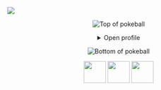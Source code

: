 [//]: # (https://gpvc.arturio.dev/aliwert) 
[//]: # (Unfortunately aliwert's repo, as seen above was archived and the link isn't working so I built my own "https://github.com/aliwert/github-profile-view-tracker")

![](https://komarev.com/ghpvc/?username=aliwert&style=for-the-badge&color=ff0000)

<div align="center">

![Top of pokeball](https://user-images.githubusercontent.com/44261381/209363264-ac854d3c-2cc2-44c4-928e-8a08d1013f46.png)

<details>
<summary>Open profile</summary>

[comment]: <> (View Counter)
<br>
<div>
  <div align=center>
      <img height="200" src="https://img.freepik.com/free-vector/hacker-operating-laptop-cartoon-icon-illustration-technology-icon-concept-isolated-flat-cartoon-style_138676-2387.jpg" alt="Avatar photo of Aliwert">
  </div>
  <div align=center>
      <a href="https://git.io/typing-svg"><img src="https://readme-typing-svg.demolab.com?font=VT323&size=35&duration=3500&pause=300&color=FF0000&center=true&vCenter=true&width=500&lines=Hey%2C+I'm+Aliwert;Welcome+to+my+profile!;Description+of+myself%3A;Full+Stack+Developer;Professional Basketball Player;Professional Table Tennis Player;Piano Lover; Chess Lover" alt="Typing SVG" /></a>
  </div>
</div>

<details>
<summary>About me</summary>

[//]: # (You must have a lf before the markdown element when inside a block for it to work: https://stackoverflow.com/questions/29368902/how-can-i-wrap-my-markdown-in-an-html-div)

<div align="left">

```js
/**
 * Represents me.
 * @constructor
 * @param {string} city - Istanbul, Turkey.
 * @param {string} languagues - Turkish, English, Russian.
 * @param {string} jobTitle - Full Stack Developer.
 * @param {string} specialization - Building full-fledged web applications.
 * @param {string} interests - AI, writing & problem-solving.
 * @param {string} hobbies - Basketball, reading, table tennis, swimming & playing music.
 * @param {string} approachable - Yes, to collaborate on exciting projects, don't hesitate to react out
 * @throws {Punch} For any and every bug.
 * @returns {Object} Aliwert.
 */
```

</div>

</details>

<details>
<summary>Tools</summary>
<div>
  <p style="display: inline-block;" align="center">
    <kbd>
      <kbd>Programming Languages</kbd>
      <br>
      <br>
      <img width="30px" alt="js" title="js" src="https://skillicons.dev/icons?i=js" />
      <img width="30px" alt="ts" title="ts" src="https://skillicons.dev/icons?i=ts" /> 
      <img width="30px" alt="python" title="python" src="https://skillicons.dev/icons?i=py&theme=light" /> 
    </kbd>
    <kbd>
      <kbd>Back-end</kbd>
      <br>
      <br>
      <img width="30px" alt="nestjs" title="nestjs" src="https://skillicons.dev/icons?i=nestjs" />
      <img width="30px" alt="nodejs" title="nodejs" src="https://skillicons.dev/icons?i=nodejs" />
      <img width="30px" alt="expressjs" title="expressjs" src="https://skillicons.dev/icons?i=express" />
      <img width="30px" alt="django" title="django" src="https://skillicons.dev/icons?i=django" />
      <img width="30px" alt="firebase" title="firebase" src="https://skillicons.dev/icons?i=firebase" />
    </kbd>
     <kbd>
      <kbd>Mobile</kbd>
      <br>
      <br>
      <img width="30px" alt="react native"  title="react native" src="https://cdn.jsdelivr.net/gh/devicons/devicon/icons/react/react-original.svg" />
    </kbd>
    <kbd>
      <kbd>Front-end</kbd>
      <br>
      <br>
      <img width="30px" alt="react" title="react" src="https://skillicons.dev/icons?i=react" /> 
      <img width="30px" alt="jquery" title="jquery" src="https://skillicons.dev/icons?i=jquery" /> 
      <img width="30px" alt="sass" title="sass" src="https://skillicons.dev/icons?i=sass" /> 
      <img width="30px" alt="bootstrap" title="bootstrap" src="https://skillicons.dev/icons?i=bootstrap" />
      <img width="30px" alt="tailwind" title="tailwind" src="https://skillicons.dev/icons?i=tailwind" />
      <img width="30px" alt="redux" title="redux" src="https://skillicons.dev/icons?i=redux" />
      <img width="30px" alt="vite" title="vite" src="https://skillicons.dev/icons?i=vite" />
      <img width="30px" alt="nextjs" title="nextjs" src="https://skillicons.dev/icons?i=nextjs" />
      <img width="30px" alt="materialui" title="materialui" src="https://skillicons.dev/icons?i=materialui" />
    </kbd>
    <kbd>
      <kbd>Database</kbd>
      <br>
      <br>
      <img width="30px" alt="mysql" title="mysql" src="https://skillicons.dev/icons?i=mysql" />
      <img width="30px" alt="postgresql" title="postgresql" src="https://skillicons.dev/icons?i=postgres" />
      <img width="30px" alt="mongodb" title="mongodb" src="https://skillicons.dev/icons?i=mongodb" />
    </kbd>
    <br>
    <br>
    <kbd>
      <kbd>VCS & Devops</kbd>
      <br>
      <br>
      <img width="30px" alt="git" title="git" src="https://skillicons.dev/icons?i=git" />
    </kbd>
    <kbd>
      <kbd>CLI</kbd>
      <br>
      <br>
      <img width="30px" alt="bash" title="bash" src="https://skillicons.dev/icons?i=bash" />
      <img width="30px" alt="linux" title="linux" src="https://skillicons.dev/icons?i=linux" />
    </kbd>
    <kbd>
      <kbd>Tools & IDEs</kbd>
      <br>
      <br>
      <img width="30px" alt="eclipse" title="eclipse" src="https://skillicons.dev/icons?i=eclipse" />
      <img width="30px" alt="vscode" title="vscode" src="https://skillicons.dev/icons?i=vscode" />
      <img width="30px" alt="visualstudio" title="visualstudio" src="https://skillicons.dev/icons?i=visualstudio" />
      <img width="30px" alt="neovim" title="neovim" src="https://skillicons.dev/icons?i=neovim" />
      <img width="30px" alt="postman" title="postman" src="https://skillicons.dev/icons?i=postman" />
      <img width="30px" alt="jupyter" title="jupyter" src="https://cdn.jsdelivr.net/gh/devicons/devicon/icons/jupyter/jupyter-original.svg" />
      <img width="30px" alt="photoshop" title="photoshop" src="https://cdn.jsdelivr.net/gh/devicons/devicon/icons/photoshop/photoshop-plain.svg" />
      
      </kbd>
  </p>
</div>
</details>

<details>
  <summary>Quote</summary>
  <br>
  A quote that resonates with me is...
  <blockquote>
    “I don't have dreams, I have goals. Now it's on the next one”
    <br><strong>Aaron Korsh interpreted by Gabriel Macth in the series "Suits"</strong>
  </blockquote>
</details>

<details>
  <summary>Free DOSE hit</summary>
  <br>
  <small><i>DOSE (dopamine, oxytocin, serotonin & endorphin), refresh page if dose was ineffective.</i></small>
  <br>
  <div align="center"><img src="https://readme-jokes.vercel.app/api?theme=monokai" alt="Jokes Card" /></div>
</details>

<details>
<summary>What can I do for you?</summary>
<table style="border: none">
  <tr>
  <td width="50%" valign="top">

[//]: # (Fighting against markdown and blocks isn't easy, indentation is catastrophic)

## Let's Work on Your Project Together!

If you have any questions about web development, writing mistake-free documentation, feel free to, I won't bite, I'll promise.

  </td>
  <td width="50%" valign="top">

## It's not perfect, isn't it?

**<img alt="Feedback" src="https://img.shields.io/badge/Ask%20me-anything-1abc9c.svg">**

<blockquote>“Hate has 4 letters but so does love. Enemies has 7 letters but so does friends. Lying has 5 letters but so does truth. Failure has 7 letters but so does success. Cry has 3 letters but so does joy and Negativity has 10 letters but so does positivity. We always have a choice, So choose the better side of it.”
</blockquote>

  </td>
  </tr>
</table>
</details>

</details>

![Bottom of pokeball](https://user-images.githubusercontent.com/44261381/209363271-905d2a5e-8a18-44c0-a450-45dddd4d5036.png)

<div align=center>
     <a href="https://www.linkedin.com/in/alimerterdogan/"><img width="50px" height="50px" src="https://skillicons.dev/icons?i=linkedin" /></a>
    <a href="https://stackoverflow.com/users/23258196/ali-mert-erdo%c4%9fan"><img width="50px" height="50px" src="https://skillicons.dev/icons?i=stackoverflow" /></a>
  <a href="https://dev.to/aliwert"><img width="50px" height="50px" src="https://skillicons.dev/icons?i=devto" /></a>
 </div>

